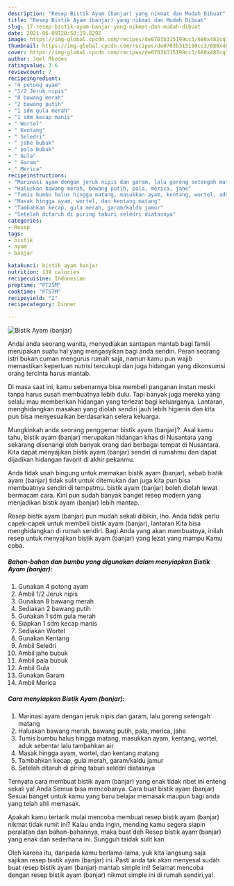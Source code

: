 ```yaml
---
description: "Resep Bistik Ayam (banjar) yang nikmat dan Mudah Dibuat"
title: "Resep Bistik Ayam (banjar) yang nikmat dan Mudah Dibuat"
slug: 17-resep-bistik-ayam-banjar-yang-nikmat-dan-mudah-dibuat
date: 2021-06-09T20:58:19.829Z
image: https://img-global.cpcdn.com/recipes/de0703b315199cc3/680x482cq70/bistik-ayam-banjar-foto-resep-utama.jpg
thumbnail: https://img-global.cpcdn.com/recipes/de0703b315199cc3/680x482cq70/bistik-ayam-banjar-foto-resep-utama.jpg
cover: https://img-global.cpcdn.com/recipes/de0703b315199cc3/680x482cq70/bistik-ayam-banjar-foto-resep-utama.jpg
author: Joel Rhodes
ratingvalue: 3.6
reviewcount: 7
recipeingredient:
- "4 potong ayam"
- "1/2 Jeruk nipis"
- "8 bawang merah"
- "2 bawang putih"
- "1 sdm gula merah"
- "1 sdm kecap manis"
- " Wortel"
- " Kentang"
- " Seledri"
- " jahe bubuk"
- " pala bubuk"
- " Gula"
- " Garam"
- " Merica"
recipeinstructions:
- "Marinasi ayam dengan jeruk nipis dan garam, lalu goreng setengah matang"
- "Haluskan bawang merah, bawang putih, pala, merica, jahe"
- "Tumis bumbu halus hingga matang, masukkan ayam, kentang, wortel, aduk sebentar lalu tambahkan air"
- "Masak hingga ayam, wortel, dan kentang matang"
- "Tambahkan kecap, gula merah, garam/kaldu jamur"
- "Setelah ditaruh di piring taburi seledri diatasnya"
categories:
- Resep
tags:
- bistik
- ayam
- banjar

katakunci: bistik ayam banjar 
nutrition: 139 calories
recipecuisine: Indonesian
preptime: "PT25M"
cooktime: "PT57M"
recipeyield: "2"
recipecategory: Dinner

---
```



![Bistik Ayam (banjar)](https://img-global.cpcdn.com/recipes/de0703b315199cc3/680x482cq70/bistik-ayam-banjar-foto-resep-utama.jpg)

Andai anda seorang wanita, menyediakan santapan mantab bagi famili merupakan suatu hal yang mengasyikan bagi anda sendiri. Peran seorang istri bukan cuman mengurus rumah saja, namun kamu pun wajib memastikan keperluan nutrisi tercukupi dan juga hidangan yang dikonsumsi orang tercinta harus mantab.

Di masa  saat ini, kamu sebenarnya bisa membeli panganan instan meski tanpa harus susah membuatnya lebih dulu. Tapi banyak juga mereka yang selalu mau memberikan hidangan yang terlezat bagi keluarganya. Lantaran, menghidangkan masakan yang diolah sendiri jauh lebih higienis dan kita pun bisa menyesuaikan berdasarkan selera keluarga. 



Mungkinkah anda seorang penggemar bistik ayam (banjar)?. Asal kamu tahu, bistik ayam (banjar) merupakan hidangan khas di Nusantara yang sekarang disenangi oleh banyak orang dari berbagai tempat di Nusantara. Kita dapat menyajikan bistik ayam (banjar) sendiri di rumahmu dan dapat dijadikan hidangan favorit di akhir pekanmu.

Anda tidak usah bingung untuk memakan bistik ayam (banjar), sebab bistik ayam (banjar) tidak sulit untuk ditemukan dan juga kita pun bisa membuatnya sendiri di tempatmu. bistik ayam (banjar) boleh diolah lewat bermacam cara. Kini pun sudah banyak banget resep modern yang menjadikan bistik ayam (banjar) lebih mantap.

Resep bistik ayam (banjar) pun mudah sekali dibikin, lho. Anda tidak perlu capek-capek untuk membeli bistik ayam (banjar), lantaran Kita bisa menghidangkan di rumah sendiri. Bagi Anda yang akan membuatnya, inilah resep untuk menyajikan bistik ayam (banjar) yang lezat yang mampu Kamu coba.

<!--inarticleads1-->

##### Bahan-bahan dan bumbu yang digunakan dalam menyiapkan Bistik Ayam (banjar):

1. Gunakan 4 potong ayam
1. Ambil 1/2 Jeruk nipis
1. Gunakan 8 bawang merah
1. Sediakan 2 bawang putih
1. Gunakan 1 sdm gula merah
1. Siapkan 1 sdm kecap manis
1. Sediakan  Wortel
1. Gunakan  Kentang
1. Ambil  Seledri
1. Ambil  jahe bubuk
1. Ambil  pala bubuk
1. Ambil  Gula
1. Gunakan  Garam
1. Ambil  Merica




<!--inarticleads2-->

##### Cara menyiapkan Bistik Ayam (banjar):

1. Marinasi ayam dengan jeruk nipis dan garam, lalu goreng setengah matang
1. Haluskan bawang merah, bawang putih, pala, merica, jahe
1. Tumis bumbu halus hingga matang, masukkan ayam, kentang, wortel, aduk sebentar lalu tambahkan air
1. Masak hingga ayam, wortel, dan kentang matang
1. Tambahkan kecap, gula merah, garam/kaldu jamur
1. Setelah ditaruh di piring taburi seledri diatasnya




Ternyata cara membuat bistik ayam (banjar) yang enak tidak ribet ini enteng sekali ya! Anda Semua bisa mencobanya. Cara buat bistik ayam (banjar) Sesuai banget untuk kamu yang baru belajar memasak maupun bagi anda yang telah ahli memasak.

Apakah kamu tertarik mulai mencoba membuat resep bistik ayam (banjar) nikmat tidak rumit ini? Kalau anda ingin, mending kamu segera siapin peralatan dan bahan-bahannya, maka buat deh Resep bistik ayam (banjar) yang enak dan sederhana ini. Sungguh taidak sulit kan. 

Oleh karena itu, daripada kamu berlama-lama, yuk kita langsung saja sajikan resep bistik ayam (banjar) ini. Pasti anda tak akan menyesal sudah buat resep bistik ayam (banjar) mantab simple ini! Selamat mencoba dengan resep bistik ayam (banjar) nikmat simple ini di rumah sendiri,ya!.

